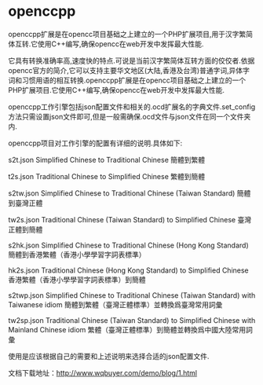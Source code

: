 openccpp
========

openccpp扩展是在opencc项目基础之上建立的一个PHP扩展项目,用于汉字繁简体互转.它使用C++编写,确保opencc在web开发中发挥最大性能.

它具有转换准确率高,速度快的特点.可说是当前汉字繁简体互转方面的佼佼者.依据opencc官方的简介,它可以支持主要华文地区(大陆,香港及台湾)普通字词,异体字词和习惯用语的相互转换.openccpp扩展是在opencc项目基础之上建立的一个PHP扩展项目.它使用C++编写,确保opencc在web开发中发挥最大性能.

openccpp工作引擎包括json配置文件和相关的.ocd扩展名的字典文件.set_config方法只需设置json文件即可,但是一般需确保.ocd文件与json文件在同一个文件夹内.

openccpp项目对工作引擎的配置有详细的说明.具体如下:

s2t.json Simplified Chinese to Traditional Chinese 簡體到繁體

t2s.json Traditional Chinese to Simplified Chinese 繁體到簡體

s2tw.json Simplified Chinese to Traditional Chinese (Taiwan Standard) 簡體到臺灣正體

tw2s.json Traditional Chinese (Taiwan Standard) to Simplified Chinese 臺灣正體到簡體

s2hk.json Simplified Chinese to Traditional Chinese (Hong Kong Standard) 簡體到香港繁體（香港小學學習字詞表標準）

hk2s.json Traditional Chinese (Hong Kong Standard) to Simplified Chinese 香港繁體（香港小學學習字詞表標準）到簡體

s2twp.json Simplified Chinese to Traditional Chinese (Taiwan Standard) with Taiwanese idiom 簡體到繁體（臺灣正體標準）並轉換爲臺灣常用詞彙

tw2sp.json Traditional Chinese (Taiwan Standard) to Simplified Chinese with Mainland Chinese idiom 繁體（臺灣正體標準）到簡體並轉換爲中國大陸常用詞彙

使用是应该根据自己的需要和上述说明来选择合适的json配置文件.

文档下载地址：http://www.wqbuyer.com/demo/blog/1.html
